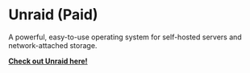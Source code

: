 # Unraid (Paid)
A powerful, easy-to-use operating system for self-hosted servers and network-attached storage.
<br>

**[<i class="fa-solid fa-fire"></i> Check out Unraid here!](https://unraid.net/)**

